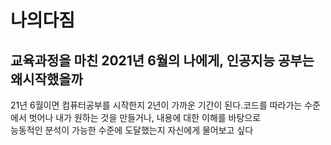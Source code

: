 # 나의다짐

## 교육과정을 마친 2021년 6월의 나에게, 인공지능 공부는 왜시작했을까

21년 6월이면 컴퓨터공부를 시작한지 2년이 가까운 기간이 된다.코드를 따라가는 수준에서 벗어나 내가 원하는 것을 만들거나, 내용에 대한 이해를 바탕으로<br>
능동적인 분석이 가능한 수준에 도달했는지 자신에게 물어보고 싶다 

